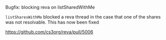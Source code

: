 Bugfix: blocking reva on listSharedWithMe

`listSharesWithMe` blocked a reva thread in the case that one of the shares was not resolvable. This has now been fixed

https://github.com/cs3org/reva/pull/5006
